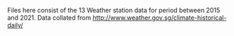 Files here consist of the 13 Weather station data for period between 2015 and 2021. Data collated from http://www.weather.gov.sg/climate-historical-daily/
